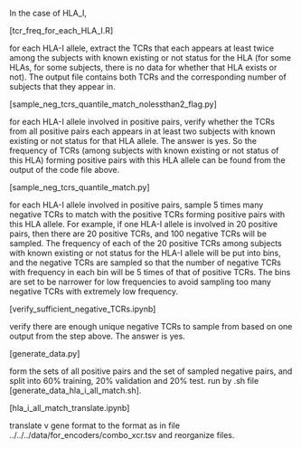
In the case of HLA_I,

[tcr_freq_for_each_HLA_I.R]

for each HLA-I allele, extract the TCRs that each appears at least twice among the subjects with known existing or not status for the HLA (for some HLAs, for some subjects, there is no data for whether that HLA exists or not). The output file contains both TCRs and the corresponding number of subjects that they appear in.

[sample_neg_tcrs_quantile_match_nolessthan2_flag.py]

for each HLA-I allele involved in positive pairs, verify whether the TCRs from all positive pairs each appears in
at least two subjects with known existing or not status for that HLA allele. The answer is yes. So the frequency of TCRs (among subjects with known existing or not status of this HLA) forming positive pairs with this HLA allele can be found from the output of the code file above.

[sample_neg_tcrs_quantile_match.py]

for each HLA-I allele involved in positive pairs, sample 5 times many negative TCRs to match with the positive TCRs forming positive pairs with this HLA allele. For example, if one HLA-I allele is involved in 20 positive pairs, then there are 20 positive TCRs, and 100 negative TCRs will be sampled. The frequency of each of the 20 positive TCRs among subjects with known existing or not status for the HLA-I allele will be put into bins, and the negative TCRs are sampled so that the number of negative TCRs with frequency in each bin will be 5 times of that of positive TCRs. The bins are set to be narrower for low frequencies to avoid sampling too many negative TCRs with extremely low frequency.

[verify_sufficient_negative_TCRs.ipynb]

verify there are enough unique negative TCRs to sample from based on one output from the step above. The answer is yes.

[generate_data.py]

form the sets of all positive pairs and the set of sampled negative pairs, and split into 60% training, 20% validation and 20% test. run by .sh file [generate_data_hla_i_all_match.sh].

[hla_i_all_match_translate.ipynb]

translate v gene format to the format as in file ../../../data/for_encoders/combo_xcr.tsv and reorganize files. 
